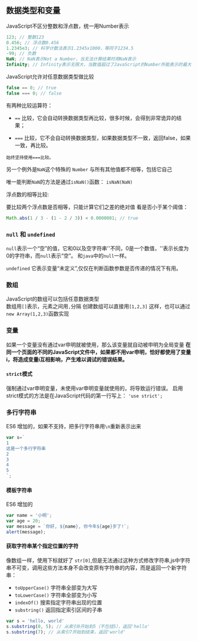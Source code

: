 ## 数据类型和变量

JavaScript不区分整数和浮点数，统一用Number表示

```javascript
123; // 整数123
0.456; // 浮点数0.456
1.2345e3; // 科学计数法表示1.2345x1000，等同于1234.5
-99; // 负数
NaN; // NaN表示Not a Number，当无法计算结果时用NaN表示
Infinity; // Infinity表示无限大，当数值超过了JavaScript的Number所能表示的最大值时，就表示为Infinity
```

JavaScript允许对任意数据类型做比较

```javascript
false == 0; // true
false === 0; // false
```

有两种比较运算符：

- `==` 比较，它会自动转换数据类型再比较，很多时候，会得到非常诡异的结果；  

- `===` 比较，它不会自动转换数据类型，如果数据类型不一致，返回false，如果一致，再比较。

`始终坚持使用===比较。`

另一个例外是`NaN`这个特殊的 `Number` 与所有其他值都不相等，包括它自己

唯一能判断`NaN`的方法是通过`isNaN()`函数： `isNaN(NaN)`

浮点数的相等比较:

要比较两个浮点数是否相等，只能计算它们之差的绝对值
看是否小于某个阈值：

```javascript
Math.abs(1 / 3 - (1 - 2 / 3)) < 0.0000001; // true
```

### `null` 和 `undefined`

`null`表示一个“空”的值，它和0以及空字符串''不同，0是一个数值，''表示长度为0的字符串，而`null`表示“空”。 和`java`中的`null`一样。

`undefined` 它表示变量“未定义”,仅仅在判断函数参数是否传递的情况下有用。

### 数组

  JavaScript的数组可以包括任意数据类型  
  数组用`[]`表示，元素之间用`,`分隔
  创建数组可以直接用`[1,2,3]` 这样，也可以通过`new Array(1,2,3)`函数实现

### 变量

如果一个变量没有通过var申明就被使用，那么该变量就自动被申明为全局变量
**在同一个页面的不同的JavaScript文件中，如果都不用var申明，恰好都使用了变量i，将造成变量i互相影响，产生难以调试的错误结果。**

#### `strict`模式

强制通过var申明变量，未使用var申明变量就使用的，将导致运行错误。
启用strict模式的方法是在JavaScript代码的第一行写上：
`'use strict';`

### 多行字符串

  ES6 增加的，如果不支持，把多行字符串用`\n`重新表示出来
```javascript
var s=`
1
这是一个多行字符串
2
3
4
5
`;
```

#### 模板字符串

 ES6 增加的

 ```javascript
var name = '小明';
var age = 20;
var message = `你好, ${name}, 你今年${age}岁了!`;
alert(message);
 ```

#### 获取字符串某个指定位置的字符

  像数组一样，使用下标就好了 `str[0]`,但是无法通过这种方式修改字符串,js中字符串不可变，调用这些方法本身不会改变原有字符串的内容，而是返回一个新字符串：

- `toUpperCase()` 字符串全部变为大写
- `toLowerCase()` 字符串全部变为小写
- `indexOf()` 搜索指定字符串出现的位置
- `substring()` 返回指定索引区间的子串

```javascript
var s = 'hello, world'
s.substring(0, 5); // 从索引0开始到5（不包括5），返回'hello'
s.substring(7); // 从索引7开始到结束，返回'world'
```
